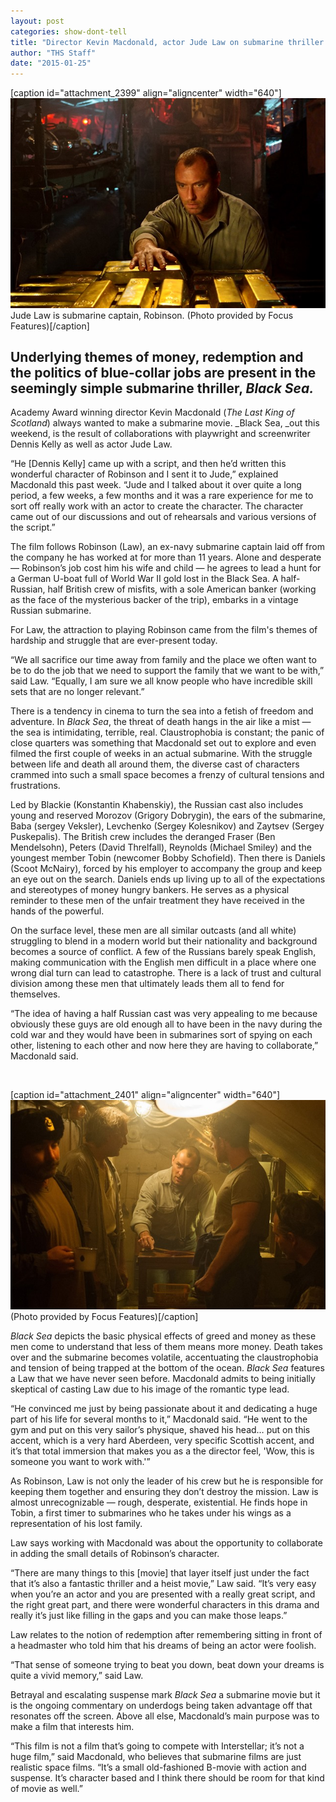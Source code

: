 ```yaml
---
layout: post
categories: show-dont-tell
title: "Director Kevin Macdonald, actor Jude Law on submarine thriller Black Sea"
author: "THS Staff"
date: "2015-01-25"
---
```


\[caption id="attachment\_2399" align="aligncenter" width="640"\][![(Photo provided by Focus Features)](images/JudeLaw_BlackSea.jpg)](http://www.thehighscreen.com/wp-content/uploads/2015/01/JudeLaw_BlackSea.jpg) Jude Law is submarine captain, Robinson. (Photo provided by Focus Features)\[/caption\]

## Underlying themes of money, redemption and the politics of blue-collar jobs are present in the seemingly simple submarine thriller, _Black Sea._

Academy Award winning director Kevin Macdonald (_The Last King of Scotland_) always wanted to make a submarine movie. _Black Sea, _out this weekend, is the result of collaborations with playwright and screenwriter Dennis Kelly as well as actor Jude Law.

“He \[Dennis Kelly\] came up with a script, and then he’d written this wonderful character of Robinson and I sent it to Jude,” explained Macdonald this past week. “Jude and I talked about it over quite a long period, a few weeks, a few months and it was a rare experience for me to sort off really work with an actor to create the character. The character came out of our discussions and out of rehearsals and various versions of the script.”

The film follows Robinson (Law), an ex-navy submarine captain laid off from the company he has worked at for more than 11 years. Alone and desperate — Robinson’s job cost him his wife and child — he agrees to lead a hunt for a German U-boat full of World War II gold lost in the Black Sea. A half-Russian, half British crew of misfits, with a sole American banker (working as the face of the mysterious backer of the trip), embarks in a vintage Russian submarine.

For Law, the attraction to playing Robinson came from the film's themes of hardship and struggle that are ever-present today.

“We all sacrifice our time away from family and the place we often want to be to do the job that we need to support the family that we want to be with,” said Law. “Equally, I am sure we all know people who have incredible skill sets that are no longer relevant.”

There is a tendency in cinema to turn the sea into a fetish of freedom and adventure. In _Black Sea_, the threat of death hangs in the air like a mist — the sea is intimidating, terrible, real. Claustrophobia is constant; the panic of close quarters was something that Macdonald set out to explore and even filmed the first couple of weeks in an actual submarine. With the struggle between life and death all around them, the diverse cast of characters crammed into such a small space becomes a frenzy of cultural tensions and frustrations.

Led by Blackie (Konstantin Khabenskiy), the Russian cast also includes young and reserved Morozov (Grigory Dobrygin), the ears of the submarine, Baba (sergey Veksler), Levchenko (Sergey Kolesnikov) and Zaytsev (Sergey Puskepalis). The British crew includes the deranged Fraser (Ben Mendelsohn), Peters (David Threlfall), Reynolds (Michael Smiley) and the youngest member Tobin (newcomer Bobby Schofield). Then there is Daniels (Scoot McNairy), forced by his employer to accompany the group and keep an eye out on the search. Daniels ends up living up to all of the expectations and stereotypes of money hungry bankers. He serves as a physical reminder to these men of the unfair treatment they have received in the hands of the powerful.

On the surface level, these men are all similar outcasts (and all white) struggling to blend in a modern world but their nationality and background becomes a source of conflict. A few of the Russians barely speak English, making communication with the English men difficult in a place where one wrong dial turn can lead to catastrophe. There is a lack of trust and cultural division among these men that ultimately leads them all to fend for themselves.

“The idea of having a half Russian cast was very appealing to me because obviously these guys are old enough all to have been in the navy during the cold war and they would have been in submarines sort of spying on each other, listening to each other and now here they are having to collaborate,” Macdonald said.

 

\[caption id="attachment\_2401" align="aligncenter" width="640"\][![(Photo provided by Focus Features)](images/BlackSeaCast.jpg)](http://www.thehighscreen.com/wp-content/uploads/2015/01/BlackSeaCast.jpg) (Photo provided by Focus Features)\[/caption\]

_Black Sea_ depicts the basic physical effects of greed and money as these men come to understand that less of them means more money. Death takes over and the submarine becomes volatile, accentuating the claustrophobia and tension of being trapped at the bottom of the ocean. _Black Sea_ features a Law that we have never seen before. Macdonald admits to being initially skeptical of casting Law due to his image of the romantic type lead.

“He convinced me just by being passionate about it and dedicating a huge part of his life for several months to it,” Macdonald said. “He went to the gym and put on this very sailor’s physique, shaved his head… put on this accent, which is a very hard Aberdeen, very specific Scottish accent, and it’s that total immersion that makes you as a the director feel, 'Wow, this is someone you want to work with.'”

As Robinson, Law is not only the leader of his crew but he is responsible for keeping them together and ensuring they don’t destroy the mission. Law is almost unrecognizable — rough, desperate, existential. He finds hope in Tobin, a first timer to submarines who he takes under his wings as a representation of his lost family.

Law says working with Macdonald was about the opportunity to collaborate in adding the small details of Robinson’s character.

“There are many things to this \[movie\] that layer itself just under the fact that it’s also a fantastic thriller and a heist movie,” Law said. “It’s very easy when you’re an actor and you are presented with a really great script, and the right great part, and there were wonderful characters in this drama and really it’s just like filling in the gaps and you can make those leaps.”

Law relates to the notion of redemption after remembering sitting in front of a headmaster who told him that his dreams of being an actor were foolish.

“That sense of someone trying to beat you down, beat down your dreams is quite a vivid memory,” said Law.

Betrayal and escalating suspense mark _Black Sea_ a submarine movie but it is the ongoing commentary on underdogs being taken advantage off that resonates off the screen. Above all else, Macdonald’s main purpose was to make a film that interests him.

“This film is not a film that’s going to compete with Interstellar; it’s not a huge film,” said Macdonald, who believes that submarine films are just realistic space films. “It’s a small old-fashioned B-movie with action and suspense. It’s character based and I think there should be room for that kind of movie as well.”
